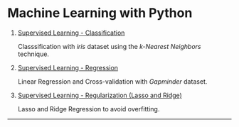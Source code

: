# Machine Learning with Python


1. [Supervised Learning - Classification][1]

    Classsification with _iris_ dataset using the _k-Nearest Neighbors_ technique.

2. [Supervised Learning - Regression][2]

    Linear Regression and Cross-validation with _Gapminder_ dataset.

3. [Supervised Learning - Regularization (Lasso and Ridge)][3]
    
    Lasso and Ridge Regression to avoid overfitting.


---
[1]: https://github.com/kaymal/Machine-Learning-with-Python/blob/master/Supervised%20Learning-Classification.ipynb
[2]: https://github.com/kaymal/Machine-Learning-with-Python/blob/master/Supervised%20Learning-Regression.ipynb
[3]: https://github.com/kaymal/Machine-Learning-with-Python/blob/master/Supervised%20Learning-Regularization.ipynb
